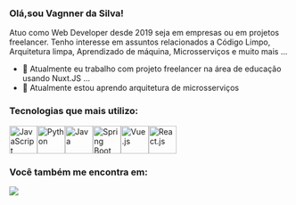 
### Olá,sou Vagnner da Silva!

Atuo como Web Developer desde 2019 seja em empresas ou em projetos freelancer. Tenho interesse em assuntos relacionados a Código Limpo, Arquitetura limpa, Aprendizado de máquina, Microsserviços e muito mais ...
- 🔭 Atualmente eu trabalho com projeto freelancer na área de educação usando Nuxt.JS ...
- 🌱 Atualmente estou aprendo arquitetura de microsserviços 

### Tecnologias que mais utilizo:
<div style="display: inline-flex;">
  <img width="50" height="50" src="https://cdn.jsdelivr.net/gh/devicons/devicon/icons/javascript/javascript-original.svg" alt="JavaScript" />
  <img width="50" height="50" src="https://cdn.jsdelivr.net/gh/devicons/devicon/icons/python/python-original.svg" alt="Python" />
  <img width="50" height="50" src="https://cdn.jsdelivr.net/gh/devicons/devicon/icons/java/java-original.svg" alt="Java" />
  <img width="50" height="50" src="https://cdn.jsdelivr.net/gh/devicons/devicon/icons/spring/spring-original.svg" alt="Spring Boot" />
  <img width="50" height="50" src="https://cdn.jsdelivr.net/gh/devicons/devicon/icons/vuejs/vuejs-original.svg" alt="Vue.js" />
  <img width="50" height="50" src="https://cdn.jsdelivr.net/gh/devicons/devicon/icons/react/react-original.svg" alt="React.js" />
</div>



### Você também me encontra em:
<a href="https://www.linkedin.com/in/vagner-santos-da-silva-65022b123">
  <img src="https://img.shields.io/badge/linkedin-%230077B5.svg?style=for-the-badge&logo=linkedin&logoColor=white"/>
</a>
<!-- * [LinkedIn](https://www.linkedin.com/in/vagner-santos-da-silva-65022b123) -->

<!--
**vagnersantosdasilva/vagnersantosdasilva** is a ✨ _special_ ✨ repository because its `README.md` (this file) appears on your GitHub profile.

Here are some ideas to get you started:

- 🔭 I’m currently working on ...
- 🌱 I’m currently learning ...
- 👯 I’m looking to collaborate on ...
- 🤔 I’m looking for help with ...
- 💬 Ask me about ...
- 📫 How to reach me: ...
- 😄 Pronouns: ...
- ⚡ Fun fact: ...
-->
